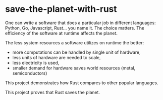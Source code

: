 # save-the-planet-with-rust

One can write a software that does a particular job in different languages: Python, Go, Javascript, Rust... you name it. The choice matters. The efficiency of the software at runtime affects the planet. 

The less system resources a software utilizes on runtime the better:

* more computations can be handled by single unit of hardware,
* less units of hardware are needed to scale,
* less electricity is used,
* smaller demand for hardware saves world resources (metal, semiconductors)

This project demonstrates how Rust compares to other popular languages.

This project proves that Rust saves the planet.
